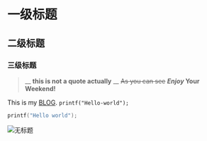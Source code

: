 # 一级标题
## 二级标题
### 三级标题
>__ __this is not a quote actually__ __
~~As you can see~~
**_Enjoy_ Your Weekend!**

This is my [BLOG](https://hardly2333.github.io/).
`printf("Hello-world");`
```C
printf("Hello world");
```
![无标题](https://github.com/user-attachments/assets/5183bd9a-8aad-416e-b238-05bc6e7c0b3d)

